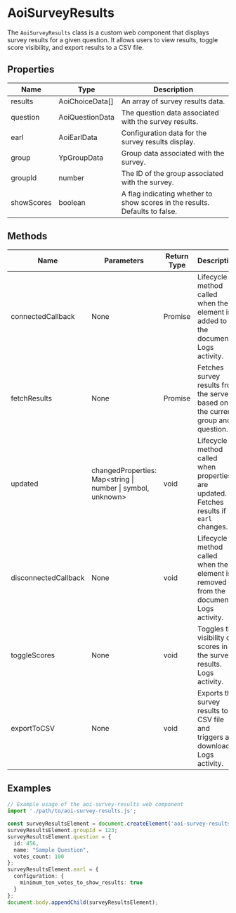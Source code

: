 # AoiSurveyResults

The `AoiSurveyResults` class is a custom web component that displays survey results for a given question. It allows users to view results, toggle score visibility, and export results to a CSV file.

## Properties

| Name       | Type                | Description                                                                 |
|------------|---------------------|-----------------------------------------------------------------------------|
| results    | AoiChoiceData[]     | An array of survey results data.                                            |
| question   | AoiQuestionData     | The question data associated with the survey results.                       |
| earl       | AoiEarlData         | Configuration data for the survey results display.                          |
| group      | YpGroupData         | Group data associated with the survey.                                      |
| groupId    | number              | The ID of the group associated with the survey.                             |
| showScores | boolean             | A flag indicating whether to show scores in the results. Defaults to false. |

## Methods

| Name          | Parameters | Return Type | Description                                                                 |
|---------------|------------|-------------|-----------------------------------------------------------------------------|
| connectedCallback | None       | Promise<void> | Lifecycle method called when the element is added to the document. Logs activity. |
| fetchResults  | None       | Promise<void> | Fetches survey results from the server based on the current group and question. |
| updated       | changedProperties: Map<string \| number \| symbol, unknown> | void | Lifecycle method called when properties are updated. Fetches results if `earl` changes. |
| disconnectedCallback | None       | void        | Lifecycle method called when the element is removed from the document. Logs activity. |
| toggleScores  | None       | void        | Toggles the visibility of scores in the survey results. Logs activity.       |
| exportToCSV   | None       | void        | Exports the survey results to a CSV file and triggers a download. Logs activity. |

## Examples

```typescript
// Example usage of the aoi-survey-results web component
import './path/to/aoi-survey-results.js';

const surveyResultsElement = document.createElement('aoi-survey-results');
surveyResultsElement.groupId = 123;
surveyResultsElement.question = {
  id: 456,
  name: "Sample Question",
  votes_count: 100
};
surveyResultsElement.earl = {
  configuration: {
    minimum_ten_votes_to_show_results: true
  }
};
document.body.appendChild(surveyResultsElement);
```